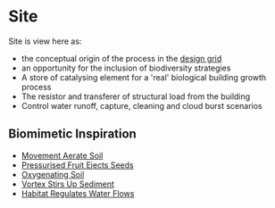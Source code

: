 # Site
Site is view here as:
* the conceptual origin of the process in the [design grid]
* an opportunity for the inclusion of biodiversity strategies
* A store of catalysing element for a 'real' biological building growth process
* The resistor and transferer of structural load from the building
* Control water runoff, capture, cleaning and cloud burst scenarios

## Biomimetic Inspiration
* [Movement Aerate Soil](https://asknature.org/strategy/movements-aerate-soil/)
* [Pressurised Fruit Ejects Seeds](https://asknature.org/strategy/pressurized-fruit-ejects-seeds/)
* [Oxygenating Soil](https://asknature.org/strategy/oxygenating-soil/)
* [Vortex Stirs Up Sediment](https://asknature.org/strategy/vortex-stirs-up-sediment/)
* [Habitat Regulates Water Flows](https://asknature.org/strategy/habitat-regulates-water-flows/)


[design grid]: /Agile/Concepts/DesignGrid
